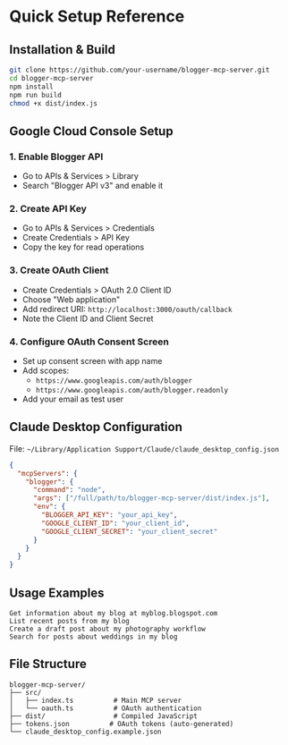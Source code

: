 # Quick Setup Reference

## Installation & Build
```bash
git clone https://github.com/your-username/blogger-mcp-server.git
cd blogger-mcp-server
npm install
npm run build
chmod +x dist/index.js
```

## Google Cloud Console Setup

### 1. Enable Blogger API
- Go to APIs & Services > Library
- Search "Blogger API v3" and enable it

### 2. Create API Key
- Go to APIs & Services > Credentials  
- Create Credentials > API Key
- Copy the key for read operations

### 3. Create OAuth Client
- Create Credentials > OAuth 2.0 Client ID
- Choose "Web application"
- Add redirect URI: `http://localhost:3000/oauth/callback`
- Note the Client ID and Client Secret

### 4. Configure OAuth Consent Screen
- Set up consent screen with app name
- Add scopes:
  - `https://www.googleapis.com/auth/blogger`
  - `https://www.googleapis.com/auth/blogger.readonly`
- Add your email as test user

## Claude Desktop Configuration

File: `~/Library/Application Support/Claude/claude_desktop_config.json`

```json
{
  "mcpServers": {
    "blogger": {
      "command": "node",
      "args": ["/full/path/to/blogger-mcp-server/dist/index.js"],
      "env": {
        "BLOGGER_API_KEY": "your_api_key",
        "GOOGLE_CLIENT_ID": "your_client_id",
        "GOOGLE_CLIENT_SECRET": "your_client_secret"
      }
    }
  }
}
```

## Usage Examples

```
Get information about my blog at myblog.blogspot.com
List recent posts from my blog
Create a draft post about my photography workflow
Search for posts about weddings in my blog
```

## File Structure
```
blogger-mcp-server/
├── src/
│   ├── index.ts          # Main MCP server
│   └── oauth.ts          # OAuth authentication
├── dist/                 # Compiled JavaScript
├── tokens.json          # OAuth tokens (auto-generated)
└── claude_desktop_config.example.json
```
